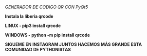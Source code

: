 *GENERADOR DE CODIGO QR CON PyQt5*

**Instala la liberia qrcode**

**LINUX - pip3 install qrcode**

**WINDOWS - python -m pip install qrcode**

**SIGUEME EN INSTAGRAM JUNTOS HACEMOS MÁS GRANDE ESTA COMUNIDAD DE PYTHONISTAS**


